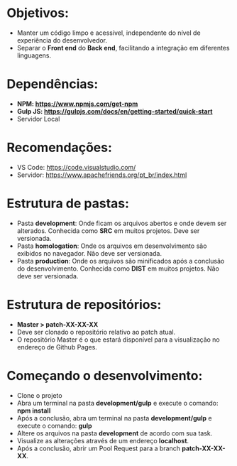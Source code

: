 # **Objetivos:**
* Manter um código limpo e acessível, independente do nível de experiência do desenvolvedor.
* Separar o **Front end** do **Back end**, facilitando a integração em diferentes linguagens.

# Dependências:
* **NPM: https://www.npmjs.com/get-npm**
* **Gulp JS: https://gulpjs.com/docs/en/getting-started/quick-start**
* Servidor Local

# Recomendações:
* VS Code: https://code.visualstudio.com/
* Servidor: https://www.apachefriends.org/pt_br/index.html

# Estrutura de pastas:
* Pasta **development**: Onde ficam os arquivos abertos e onde devem ser alterados. Conhecida como **SRC** em muitos projetos. Deve ser versionada.
* Pasta **homologation**: Onde os arquivos em desenvolvimento são exibidos no navegador. Não deve ser versionada.
* Pasta **production**: Onde os arquivos são minificados após a conclusão do desenvolvimento. Conhecida como **DIST** em muitos projetos. Não deve ser versionada.

# Estrutura de repositórios:
* **Master > patch-XX-XX-XX**
* Deve ser clonado o repositório relativo ao patch atual. 
* O repositório Master é o que estará disponível para a visualização no endereço de Github Pages.

# Começando o desenvolvimento:
* Clone o projeto
* Abra um terminal na pasta **development/gulp** e execute o comando: **npm install**
* Após a conclusão, abra um terminal na pasta **development/gulp** e execute o comando: **gulp**
* Altere os arquivos na pasta **development** de acordo com sua task.
* Visualize as alterações através de um endereço **localhost**.
* Após a conclusão, abrir um Pool Request para a branch **patch-XX-XX-XX**. 
